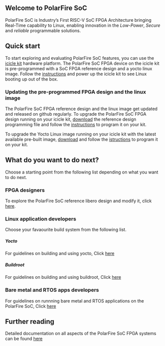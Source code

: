 ## Welcome to PolarFire SoC

PolarFire SoC is Industry’s First RISC-V SoC FPGA Architecture bringing Real-Time capability to Linux, enabling innovation in the _Low-Power_, _Secure_ and _reliable_ programmable solutions.

## Quick start
To start exploring and evaluating PolarFire SoC features, you can use the [icicle kit](https://www.microsemi.com/products/fpga-soc/polarfire-soc-icicle-quick-start-guide#hardware) hardware platform. The PolarFire SoC FPGA device on the icicle kit is pre-programmed with a SoC FPGA reference design and a yocto linux image. Follow the [instructions](https://www.microsemi.com/products/fpga-soc/polarfire-soc-icicle-quick-start-guide#getting-started) and power up the icicle kit to see Linux booting up out of the box.

### Updating the pre-programmed FPGA design and the linux image
The PolarFire SoC FPGA reference design and the linux image get updated and released on github regularly. To upgrade the PolarFire SoC FPGA design running on your icicle kit,  [download](https://github.com/polarfire-soc/icicle-kit-reference-design/releases) the reference design programming file and follow the [instructions](https://github.com/polarfire-soc/polarfire-soc-documentation/blob/master/boards/mpfs-icicle-kit-es/updating-icicle-kit/updating-icicle-kit-design-and-linux.md#programming-the-polarfire-soc-design) to program it on your kit.

To upgrade the Yocto Linux image running on your icicle kit with the latest available pre-built image, [download](https://github.com/polarfire-soc/meta-polarfire-soc-yocto-bsp/releases) and follow the [istructions](https://github.com/polarfire-soc/polarfire-soc-documentation/blob/master/boards/mpfs-icicle-kit-es/updating-icicle-kit/updating-icicle-kit-design-and-linux.md#programming-the-linux-image) to program it on your kit.
 
## What do you want to do next?
Choose a starting point from the following list depending on what you want to do next.

### FPGA designers
To explore the PolarFire SoC reference libero design and modify it, click [here](https://github.com/polarfire-soc/icicle-kit-reference-design). 
### Linux application developers
Choose your favaourite build system from the following list.
##### Yocto
   For guidelines on building and using yocto, Click [here](https://github.com/polarfire-soc/meta-polarfire-soc-yocto-bsp#microchip-polarfire-soc-yocto-bsp)
##### Buildroot
   For guidelines on building and using buildroot, Click [here](https://github.com/polarfire-soc/polarfire-soc-buildroot-sdk#microchip-polarfire-soc-linux-software-development-kit)
   
### Bare metal and RTOS apps developers
For guidelines on runnning bare metal and RTOS applications on the PolarFire SoC, Click [here](https://github.com/polarfire-soc/polarfire-soc-bare-metal-library#polarfire-soc-bare-metal-library)

## Further reading
Detailed documentation on all aspects of the PolarFire SoC FPGA systems can be found [here](https://github.com/polarfire-soc/polarfire-soc-documentation)


